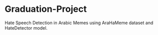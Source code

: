 # Graduation-Project
Hate Speech Detection in Arabic Memes using AraHaMeme dataset and HateDetector model.
